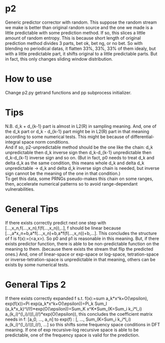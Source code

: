# p2
Generic predictor corrector with random. This suppose the random stream we make is better than original random source and the one we made is a little predictable with some prediction method. If so, this slices a little amount of random entropy. This is because short length of original prediction method divides 3 parts, bet ok, bet ng, or no bet. So with blending no periodical datas, it flatten 33%, 33%, 33% of them idealy, but with a little predictable part, it shifts original to a little predictable parts. But in fact, this only changes sliding window distribution.

# How to use
Change p2.py getrand functions and pp subprocess initializer.

# Tips
N.B. d_k + d_{k-1} part is almost in L2(R) in sampling meaning. And, one of the d_k part or
d_k - d_{k-1} part might be in L2(R) part in that meaning according to some numerical tests.
This might be because of differential-integral space norm conditions.  
And if so, p2-unpredictable method should be the one like the chain:
d_k unpredictable then d_k inverse sign then d_k-d_{k-1} unpredictable then d_k-d_{k-1} inverse sign and so on.
(But in fact, p0 needs to treat d_k and delta d_k as the same condition, this means whole d_k and delta d_k unpredictable -> d_k and delta d_k inverse sign chain is needed, but inverse sign cannot be the meaning of the one in that condition.)  
To get this data, some PRNGs pseudo-makes this chain on some ranges, then, accelerate numerical patterns so to avoid
range-dependant vulnerabilities.

# General Tips
If there exists correctly predict next one step with \[...,x_n,f(...,x_n),f(f(...,x_n)),..\], f should be linear because \[...,a\*x_n+b,a\*f(...,x_n)+b,a\*f(f(...,x_n))+b,...\]. This concludes the structure of f is f(x):=(\<a,x\>). So p0 and p1 is reasonable in this meaning. But, if there exists predictor function, there is able to be non-predictable function on the meaning to them. (because there exists the stream that flip the predicted ones.)
And, one of linear-space or exp-space or log-space, tetration-space or inverse-tetration-space is unpredictable in that meaning, others can be exists by some numerical tests.

# General Tips 2
If there exists correctly expanded f s.t. f(x):=sum a_k\*x^k+O(\epsilon), exp(f(x))=Pi exp(a_k\*x^k+O(\epsilon))=Pi_k Sum_l (a_k\*x_k)^l/l!)\*exp(O(\epsilon))=Sum_K x^K\*Sum_(K=Sum_i k_i\*l_i) a_(k_i)^(l_i)/((l_i)!)\*exp(O(\epsilon)), this concludes the coefficient matrix needs in f: \[a_0, ..., a_n\] to exp(f) : \[, ..., Sum_(K=Sum_i k_i\*l_i) a_(k_i)^(l_i)/((l_i)!), ...\] so this shifts some frequency space conditions in DFT meaning. If one of exp recursive-log recursive space is able to be predictable, one of the frequency space is valid for the prediction. <!-- and if f(x) and f(1/x) needs to be almost same condition, since f(x) -&gt; f(1/x) needs exchange LPF condition to HPF condition original f needs some flat coefficient vector condition nor, one of them is predictable. Nor, some extra randomization method had to be applied to the differs. And, if that extra randomization method is stable to fail the prediction, some waiting method with such prediction will gain better results.  -->
